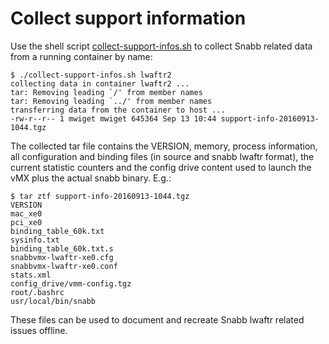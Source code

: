 # Collect support information

Use the shell script [collect-support-infos.sh](tests/collect-support-infos.sh) to collect Snabb related data from a running container by name:

```
$ ./collect-support-infos.sh lwaftr2
collecting data in container lwaftr2 ...
tar: Removing leading `/' from member names
tar: Removing leading `../' from member names
transferring data from the container to host ...
-rw-r--r-- 1 mwiget mwiget 645364 Sep 13 10:44 support-info-20160913-1044.tgz
```

The collected tar file contains the VERSION, memory, process information, all configuration and binding files (in source and snabb lwaftr format), the current statistic counters and the config drive content used to launch the vMX plus the actual snabb binary. E.g.:

```
$ tar ztf support-info-20160913-1044.tgz
VERSION
mac_xe0
pci_xe0
binding_table_60k.txt
sysinfo.txt
binding_table_60k.txt.s
snabbvmx-lwaftr-xe0.cfg
snabbvmx-lwaftr-xe0.conf
stats.xml
config_drive/vmm-config.tgz
root/.bashrc
usr/local/bin/snabb
```

These files can be used to document and recreate Snabb lwaftr related issues offline.



